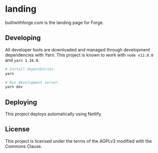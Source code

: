 # landing

builtwithforge.com is the landing page for Forge.

## Developing

All developer tools are downloaded and managed through development dependencies with Yarn. This project is known to work with `node v12.0.0` and `yarn 1.16.0`.

```bash
# Install dependencies.
yarn

# Run development server.
yarn dev
```

## Deploying

This project deploys automatically using Netlify.

## License

This project is licensed under the terms of the AGPLv3 modified with the Commons Clause.
